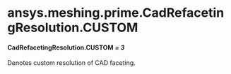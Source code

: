 <a id="ansys-meshing-prime-cadrefacetingresolution-custom"></a>

# ansys.meshing.prime.CadRefacetingResolution.CUSTOM

<a id="ansys.meshing.prime.CadRefacetingResolution.CUSTOM"></a>

#### CadRefacetingResolution.CUSTOM *= 3*

Denotes custom resolution of CAD faceting.

<!-- !! processed by numpydoc !! -->
